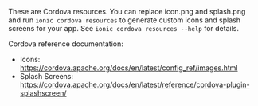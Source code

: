 These are Cordova resources. You can replace icon.png and splash.png and run
`ionic cordova resources` to generate custom icons and splash screens for your
app. See `ionic cordova resources --help` for details.

Cordova reference documentation:

-   Icons: <https://cordova.apache.org/docs/en/latest/config_ref/images.html>
-   Splash Screens: <https://cordova.apache.org/docs/en/latest/reference/cordova-plugin-splashscreen/>
